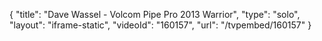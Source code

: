 {
    "title": "Dave Wassel - Volcom Pipe Pro 2013 Warrior",
    "type": "solo",
    "layout": "iframe-static",
    "videoId": "160157",
    "url": "\/tvpembed\/160157"
}